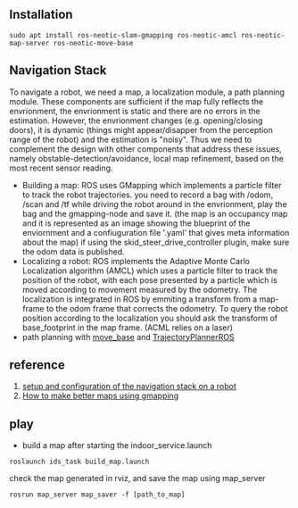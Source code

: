## Installation
```
sudo apt install ros-neotic-slam-gmapping ros-neotic-amcl ros-neotic-map-server ros-neotic-move-base
```

## Navigation Stack
To navigate a robot, we need a map, a localization module, a path planning module. These components are sufficient if the map fully reflects the envrionment, the envrionment is static and there are no errors in the estimation. However, the envrionment changes (e.g. opening/closing doors), it is dynamic (things might appear/disapper from the perception range of the robot) and the estimation is "noisy". Thus we need to complement the design with other components that address these issues, namely obstable-detection/avoidance, local map refinement, based on the most recent sensor reading.
- Building a map: ROS uses GMapping which implements a particle filter to track the robot trajectories. you need to record a bag with /odom, /scan and /tf while driving the robot around in the envrionment, play the bag and the gmapping-node and save it. (the map is an occupancy map and it is represented as an image showing the blueprint of the enviornment and a confiuguration file '.yaml' that gives meta information about the map)
if using the skid_steer_drive_controller plugin, make sure the odom data is published.
- Localizing a robot: ROS implements the Adaptive Monte Carlo Localization algorithm (AMCL) which uses a particle filter to track the position of the robot, with each pose presented by a particle which is moved according to movement measured by the odometry. The localization is integrated in ROS by emmiting a transform from a map-frame to the odom frame that corrects the odometry. To query the robot position according to the localization you should ask the transform of base_footprint in the map frame. (ACML relies on a laser)  
- path planning with [move_base](http://wiki.ros.org/move_base) and [TrajectoryPlannerROS](http://wiki.ros.org/base_local_planner#TrajectoryPlannerROS)


## reference
1. [setup and configuration of the navigation stack on a robot](https://wiki.ros.org/navigation/Tutorials/RobotSetup)
2. [How to make better maps using gmapping](https://answers.ros.org/question/269280/how-to-make-better-maps-using-gmapping/?answer=269293#post-id-269293)


## play
- build a map after starting the indoor_service.launch

```
roslaunch ids_task build_map.launch
```

check the map generated in rviz, and save the map using map_server

```
rosrun map_server map_saver -f [path_to_map]
```
